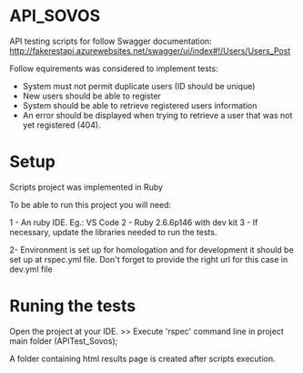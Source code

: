 # API_SOVOS
API testing scripts for follow Swagger documentation: 
http://fakerestapi.azurewebsites.net/swagger/ui/index#!/Users/Users_Post

Follow equirements was considered to implement tests:

* System must not permit duplicate users (ID should be unique)
* New users should be able to register
* System should be able to retrieve registered users information
* An error should be displayed when trying to retrieve a user that was not yet registered (404).

# Setup

Scripts project was implemented in Ruby

To be able to run this project you will need:

1 - An ruby IDE. Eg.: VS Code 2 - Ruby 2.6.6p146 with dev kit 3 - If necessary, update the libraries needed to run the tests.

2- Environment is set up for homologation and for development it should be set up at rspec.yml file. Don't forget to provide the right url for this case in dev.yml file 

# Runing the tests

Open the project at your IDE. >> Execute 'rspec' command line in project main folder (APITest_Sovos);

A folder containing html results page is created after scripts execution.
